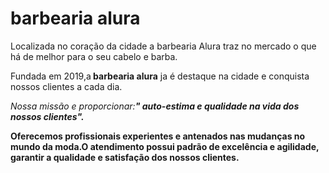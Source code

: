 <!DOCTYEP html>

<h1>barbearia alura </h1>

<p>Localizada no coração da cidade a barbearia Alura traz no mercado o que há de melhor para o seu cabelo e barba.

<p>Fundada em 2019,a<strong> barbearia alura</strong> ja é destaque na cidade e conquista nossos clientes a cada dia.</p>

<p><em>Nossa missão e proporcionar:<strong>" auto-estima e qualidade na vida dos nossos clientes"</strng>.</em></p>

<p>Oferecemos profissionais experientes e antenados nas mudanças no mundo da moda.O atendimento possui padrão de excelência e agilidade, garantir a qualidade e satisfação dos nossos clientes.</p>
